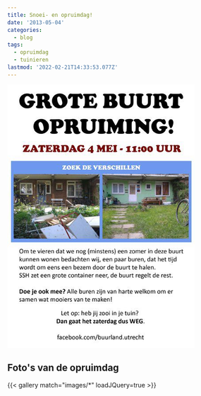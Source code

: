 ```yaml
---
title: Snoei- en opruimdag!
date: '2013-05-04'
categories:
  - blog
tags:
  - opruimdag
  - tuinieren
lastmod: '2022-02-21T14:33:53.077Z'
---
```


![flyer opruimdag](images/flyer-opruimdag.jpg)

## Foto's van de opruimdag
{{< gallery match="images/*" loadJQuery=true >}}

